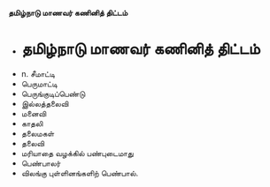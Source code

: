 **தமிழ்நாடு மாணவர் கணினித் திட்டம்**
- # தமிழ்நாடு மாணவர் கணினித் திட்டம்
- n. சீமாட்டி
- பெருமாட்டி
- பெருங்குடிப்பெண்டு
- இல்லத்தலைவி
- மனைவி
- காதலி
- தலைமகள்
- தலைவி
- மரியாதை வழக்கில் பண்புடைமாது
- பெண்பாலர்
- விலங்கு புள்ளினங்களிற் பெண்பால்.

